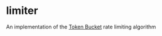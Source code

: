 # limiter

An implementation of the [Token Bucket](https://en.wikipedia.org/wiki/Token_bucket) rate limiting algorithm